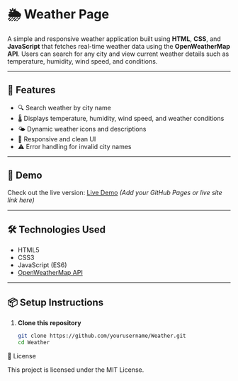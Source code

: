 # 🌦️ Weather Page

A simple and responsive weather application built using **HTML**, **CSS**, and **JavaScript** that fetches real-time weather data using the **OpenWeatherMap API**. Users can search for any city and view current weather details such as temperature, humidity, wind speed, and conditions.

---

## 🔧 Features

- 🔍 Search weather by city name  
- 🌡️ Displays temperature, humidity, wind speed, and weather conditions  
- 🌤️ Dynamic weather icons and descriptions  
- 🎨 Responsive and clean UI  
- ⚠️ Error handling for invalid city names  

---

## 🚀 Demo

Check out the live version: [Live Demo](#) *(Add your GitHub Pages or live site link here)*


---

## 🛠️ Technologies Used

- HTML5  
- CSS3  
- JavaScript (ES6)  
- [OpenWeatherMap API](https://openweathermap.org/api)  

---

## 📦 Setup Instructions

1. **Clone this repository**
   ```bash
   git clone https://github.com/yourusername/Weather.git
   cd Weather
📜 License

This project is licensed under the MIT License.
